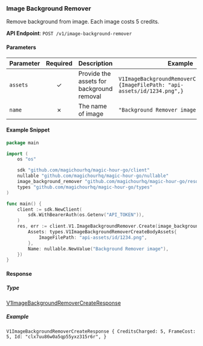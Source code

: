 
### Image Background Remover <a name="create"></a>

Remove background from image. Each image costs 5 credits.

**API Endpoint**: `POST /v1/image-background-remover`

#### Parameters

| Parameter | Required | Description | Example |
|-----------|:--------:|-------------|--------|
| `assets` | ✓ | Provide the assets for background removal | `V1ImageBackgroundRemoverCreateBodyAssets {ImageFilePath: "api-assets/id/1234.png",}` |
| `name` | ✗ | The name of image | `"Background Remover image"` |

#### Example Snippet

```go
package main

import (
	os "os"

	sdk "github.com/magichourhq/magic-hour-go/client"
	nullable "github.com/magichourhq/magic-hour-go/nullable"
	image_background_remover "github.com/magichourhq/magic-hour-go/resources/v1/image_background_remover"
	types "github.com/magichourhq/magic-hour-go/types"
)

func main() {
	client := sdk.NewClient(
		sdk.WithBearerAuth(os.Getenv("API_TOKEN")),
	)
	res, err := client.V1.ImageBackgroundRemover.Create(image_background_remover.CreateRequest{
		Assets: types.V1ImageBackgroundRemoverCreateBodyAssets{
			ImageFilePath: "api-assets/id/1234.png",
		},
		Name: nullable.NewValue("Background Remover image"),
	})
}

```

#### Response

##### Type
[V1ImageBackgroundRemoverCreateResponse](/types/v1_image_background_remover_create_response.go)

##### Example
`V1ImageBackgroundRemoverCreateResponse {
CreditsCharged: 5,
FrameCost: 5,
Id: "clx7uu86w0a5qp55yxz315r6r",
}`

